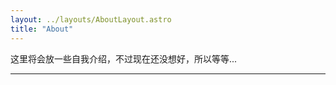 ```yaml
---
layout: ../layouts/AboutLayout.astro
title: "About"
---
```


这里将会放一些自我介绍，不过现在还没想好，所以等等...

<!--
颜色说明:

数字进度: #46A3FF
表示进行时：#4EFEB3
表示等待中：FF60AF
归档信息: #7B7B7B
IMAGE: 87ceeb
时间范围：#BE77FF -->

<!--
<div>
  <img src="/assets/dev.svg" class="sm:w-1/2 mx-auto" alt="coding dev illustration">
</div> -->

---

<!--
#### Target

0. [x] ~~赚钱买 iPhone~~ **比赛奖品** 2015-12-23
1. [x] ~~大二暑假实习~~ **成都安恒, 九章算法** 2016-09-01
2. [x] ~~赚钱买 rMBP~~ **兼职** 20016.11.13
3. [x] ~~AT 实习~~ ~~实习留任~~ **腾讯 2017 实习+留任** 2017.3.29/2017.9.1
4. [x] ~~买 iPad~~ **10.5iPad+ApplePencil+Airpods** 2017.6.14
5. [x] cos Rem **CP22 已完成** 2018.5.19
6. [ ] 日语 N2 **学习中** 2020.1.6
7. [ ] 产出摄影作品 **学习中** 2020.1.6
8. [ ] 量化项目游戏化 **策划数值中** 2020.1.6
9. [ ] 部分考证:心理咨询师/法考/教师 **待定**
10. [ ] 未来居住城市确定 **上海>成都** 2020.1.6
11. [ ] 攒首付 **最早在 2021.7 后开始**
12. [ ] 年薪过 200w **预计 2027 年**
13. [ ] 解决单身问题 **这个应该放最后** -->
